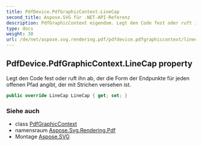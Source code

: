 ```yaml
---
title: PdfDevice.PdfGraphicContext.LineCap
second_title: Aspose.SVG für .NET-API-Referenz
description: PdfGraphicContext eigendom. Legt den Code fest oder ruft ihn ab der die Form der Endpunkte für jeden offenen Pfad angibt der mit Strichen versehen ist.
type: docs
weight: 30
url: /de/net/aspose.svg.rendering.pdf/pdfdevice.pdfgraphiccontext/linecap/
---
```

## PdfDevice.PdfGraphicContext.LineCap property

Legt den Code fest oder ruft ihn ab, der die Form der Endpunkte für jeden offenen Pfad angibt, der mit Strichen versehen ist.

```csharp
public override LineCap LineCap { get; set; }
```

### Siehe auch

* class [PdfGraphicContext](../)
* namensraum [Aspose.Svg.Rendering.Pdf](../../pdfdevice.pdfgraphiccontext/)
* Montage [Aspose.SVG](../../../)


